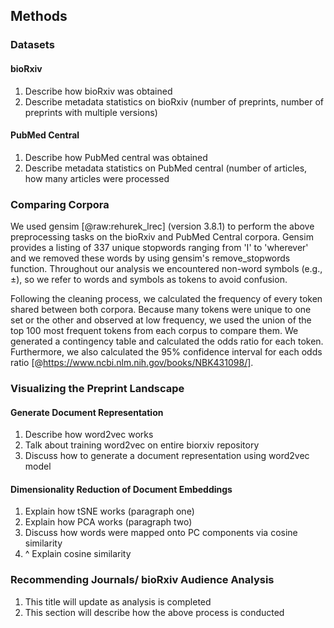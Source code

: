 ## Methods

### Datasets

#### bioRxiv
1. Describe how bioRxiv was obtained
2. Describe metadata statistics on bioRxiv (number of preprints, number of preprints with multiple versions)

#### PubMed Central
1. Describe how PubMed central was obtained
2. Describe metadata statistics on PubMed central (number of articles, how many articles were processed

### Comparing Corpora
We used gensim [@raw:rehurek_lrec] (version 3.8.1) to perform the above preprocessing tasks on the bioRxiv and PubMed Central corpora.
Gensim provides a listing of 337 unique stopwords ranging from 'I' to 'wherever' and we removed these words by using gensim's remove_stopwords function.
Throughout our analysis we encountered non-word symbols (e.g., $\pm$), so we refer to words and symbols as tokens to avoid confusion.

Following the cleaning process, we calculated the frequency of every token shared between both corpora.
Because many tokens were unique to one set or the other and observed at low frequency, we used the union of the top 100 most frequent tokens from each corpus to compare them.
We generated a contingency table and calculated the odds ratio for each token.
Furthermore, we also calculated the 95% confidence interval for each odds ratio [@https://www.ncbi.nlm.nih.gov/books/NBK431098/].

### Visualizing the Preprint Landscape

#### Generate Document Representation
1. Describe how word2vec works
2. Talk about training word2vec on entire biorxiv repository
3. Discuss how to generate a document representation using word2vec model

#### Dimensionality Reduction of Document Embeddings
1. Explain how tSNE works (paragraph one)
2. Explain how PCA works  (paragraph two)
3. Discuss how words were mapped onto PC components via cosine similarity
4. ^ Explain cosine similarity

### Recommending Journals/ bioRxiv Audience Analysis
1. This title will update as analysis is completed
2. This section will describe how the above process is conducted
